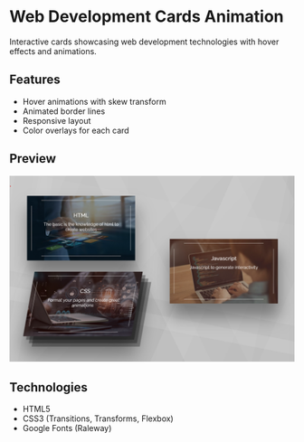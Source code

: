 # Web Development Cards Animation

Interactive cards showcasing web development technologies with hover effects and animations.

## Features
- Hover animations with skew transform
- Animated border lines
- Responsive layout
- Color overlays for each card

## Preview
![Preview](preview.png)

## Technologies
- HTML5
- CSS3 (Transitions, Transforms, Flexbox)
- Google Fonts (Raleway)


